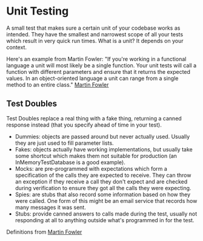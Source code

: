 # Unit Testing

A small test that makes sure a certain unit of your codebase works as intended. They have the smallest and narrowest scope of all your tests which result in very quick run times. What is a unit? It depends on your context. 

Here's an example from Martin Fowler: 
"If you're working in a functional language a unit will most likely be a single function. Your unit tests will call a function with different parameters and ensure that it returns the expected values. In an object-oriented language a unit can range from a single method to an entire class." [Martin Fowler](https://martinfowler.com/articles/practical-test-pyramid.html)


## Test Doubles

Test Doubles replace a real thing with a fake thing, returning a canned response instead (that you specify ahead of time in your test). 

- Dummies: objects are passed around but never actually used. Usually they are just used to fill parameter lists.
- Fakes: objects actually have working implementations, but usually take some shortcut which makes them not suitable for production (an InMemoryTestDatabase is a good example).
- Mocks: are pre-programmed with expectations which form a specification of the calls they are expected to receive. They can throw an exception if they receive a call they don't expect and are checked during verification to ensure they got all the calls they were expecting.
- Spies: are stubs that also record some information based on how they were called. One form of this might be an email service that records how many messages it was sent.
- Stubs: provide canned answers to calls made during the test, usually not responding at all to anything outside what's programmed in for the test.

Definitions from [Martin Fowler](https://martinfowler.com/bliki/TestDouble.html)